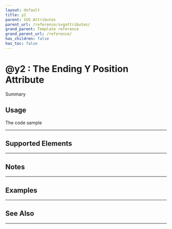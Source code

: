```yaml
---
layout: default
title: y2
parent: SVG Attributes
parent_url: /reference/svgattributes/
grand_parent: Template reference
grand_parent_url: /reference/
has_children: false
has_toc: false
---
```


# @y2 : The Ending Y Position Attribute

Summary

## Usage

 The code sample

---

## Supported Elements


---

## Notes


---

## Examples


---


## See Also


---

